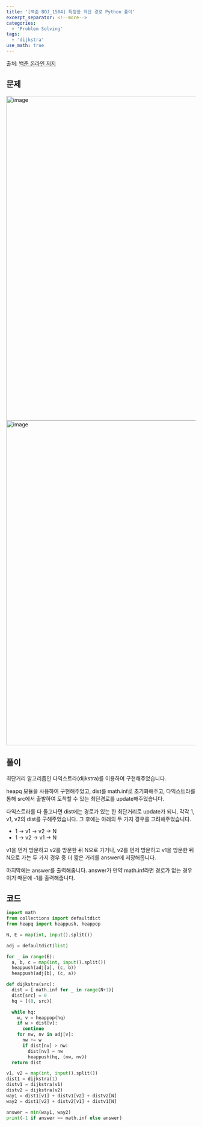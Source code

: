 ```yaml
---
title: '[백준 BOJ_1504] 특정한 최단 경로 Python 풀이'
excerpt_separator: <!--more-->
categories:
  - 'Problem Solving'
tags:
  - 'dijkstra'
use_math: true
---
```


출처: [백준 온라인 저지](https://www.acmicpc.net/problem/1504)

## 문제

<img width="861" alt="image" src="https://user-images.githubusercontent.com/59808674/183069810-ba8ad612-968d-46e4-8229-42fa04893bc9.png">
<img width="862" alt="image" src="https://user-images.githubusercontent.com/59808674/183069903-e03dcb90-aaf2-4061-8db0-d61f8db6ee50.png">

## 풀이

최단거리 알고리즘인 다익스트라(dijkstra)를 이용하여 구현해주었습니다.  

heapq 모듈을 사용하여 구현해주었고, dist를 math.inf로 초기화해주고, 다익스트라를 통해 src에서 출발하여 도착할 수 있는 최단경로를 update해주었습니다.  

다익스트라를 다 돌고나면 dist에는 경로가 있는 한 최단거리로 update가 되니, 각각 1, v1, v2의 dist를 구해주었습니다. 그 후에는 아래의 두 가지 경우를 고려해주었습니다.  
- 1 → v1 → v2 → N
- 1 → v2 → v1 → N

v1을 먼저 방문하고 v2를 방문한 뒤 N으로 가거나, v2를 먼저 방문하고 v1을 방문한 뒤 N으로 가는 두 가지 경우 중 더 짧은 거리를 answer에 저장해줍니다.  

마지막에는 answer를 출력해줍니다. answer가 만약 math.inf라면 경로가 없는 경우이기 때문에 -1를 출력해줍니다.  

## 코드

```python
import math
from collections import defaultdict
from heapq import heappush, heappop

N, E = map(int, input().split())

adj = defaultdict(list)

for _ in range(E):
  a, b, c = map(int, input().split())
  heappush(adj[a], (c, b))
  heappush(adj[b], (c, a))

def dijkstra(src):
  dist = [ math.inf for _ in range(N+1)]
  dist[src] = 0
  hq = [(0, src)]

  while hq:
    w, v = heappop(hq)
    if w > dist[v]:
      continue
    for nw, nv in adj[v]:
      nw += w
      if dist[nv] > nw:
        dist[nv] = nw
        heappush(hq, (nw, nv))
  return dist

v1, v2 = map(int, input().split())
dist1 = dijkstra(1)
distv1 = dijkstra(v1)
distv2 = dijkstra(v2)
way1 = dist1[v1] + distv1[v2] + distv2[N]
way2 = dist1[v2] + distv2[v1] + distv1[N]

answer = min(way1, way2)
print(-1 if answer == math.inf else answer)
```
